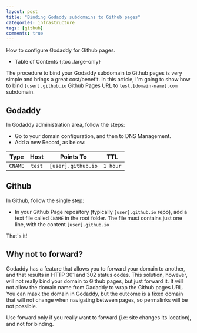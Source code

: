 ```yaml
---
layout: post
title: "Binding Godaddy subdomains to Github pages"
categories: infrastructure
tags: [github]
comments: true
---
```

How to configure Godaddy for Github pages.

- Table of Contents
{:toc .large-only}

The procedure to bind your Godaddy subdomain to Github pages is very simple and brings a great cost/benefit. In this article, I'm going to show how to bind `[user].github.io` Github Pages URL to `test.[domain-name].com` subdomain.

## Godaddy

In Godaddy administration area, follow the steps:

- Go to your domain configuration, and then to DNS Management.
- Add a new Record, as below:

| Type      | Host     | Points To | TTL      |
|:---------:|:--------:|:---------:|:--------:|
| `CNAME`   | `test`   | `[user].github.io`   | `1 hour` |


## Github

In Github, follow the single step:

- In your Github Page repository (typically `[user].github.io` repo), add a text file called `CNAME` in the root folder. The file must contains just one line, with the content `[user].github.io`

That's it!

## Why not to forward?

Godaddy has a feature that allows you to forward your domain to another, and that results in HTTP 301 and 302 status codes. This solution, however, will not really bind your domain to Github pages, but just forward it. It will not allow the domain name from Gadaddy to wrap the Github pages URL. You can mask the domain in Godaddy, but the outcome is a fixed domain that will not change when navigating between pages, so permalinks will be not possible.

Use forward only if you really want to forward (i.e: site changes its location), and not for binding.
